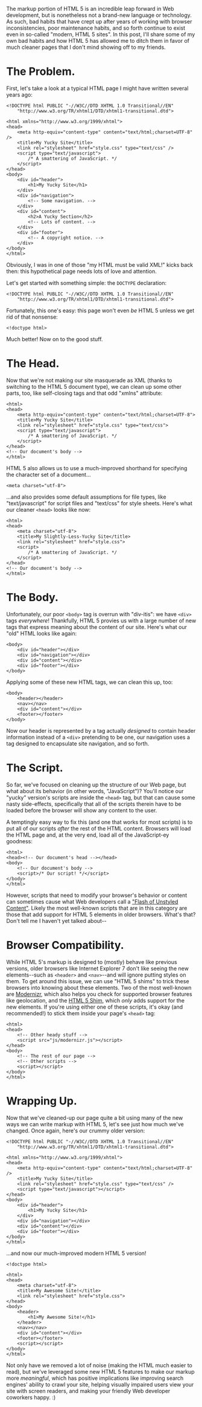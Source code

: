 ﻿The markup portion of HTML 5 is an incredible leap forward in Web development,
but is nonetheless not a brand-new language or technology.  As such, bad habits
that have crept up after years of working with browser inconsistencies, poor
maintenance habits, and so forth continue to exist even in so-called "modern,
HTML 5 sites".  In this post, I'll share some of my own bad habits and how HTML
5 has allowed me to ditch them in favor of much cleaner pages that I don't mind
showing off to my friends.

The Problem.
============

First, let's take a look at a typical HTML page I might have written several
years ago:

	<!DOCTYPE html PUBLIC "-//W3C//DTD XHTML 1.0 Transitional//EN"
		"http://www.w3.org/TR/xhtml1/DTD/xhtml1-transitional.dtd">

	<html xmlns="http://www.w3.org/1999/xhtml">
	<head>
		<meta http-equiv="content-type" content="text/html;charset=UTF-8" />
		<title>My Yucky Site</title>
		<link rel="stylesheet" href="style.css" type="text/css" />
		<script type="text/javascript">
			/* A smattering of JavaScript. */
		</script>
	</head>
	<body>
		<div id="header">
			<h1>My Yucky Site</h1>
		</div>
		<div id="navigation">
			<!-- Some navigation. -->
		</div>
		<div id="content">
			<h2>A Yucky Section</h2>
			<!-- Lots of content. -->
		</div>
		<div id="footer">
			<!-- A copyright notice. -->
		</div>
	</body>
	</html>

Obviously, I was in one of those "my HTML must be valid XML!" kicks back then:
this hypothetical page needs lots of love and attention.

Let's get started with something simple: the `DOCTYPE` declaration:

	<!DOCTYPE html PUBLIC "-//W3C//DTD XHTML 1.0 Transitional//EN"
		"http://www.w3.org/TR/xhtml1/DTD/xhtml1-transitional.dtd">

Fortunately, this one's easy: this page won't even _be_ HTML 5 unless we get rid
of that nonsense:

	<!doctype html>

Much better!  Now on to the good stuff.

The Head.
=========

Now that we're not making our site masquerade as XML (thanks to switching to the
HTML 5 document type), we can clean up some other parts, too, like self-closing
tags and that odd "xmlns" attribute:

	<html>
	<head>
		<meta http-equiv="content-type" content="text/html;charset=UTF-8">
		<title>My Yucky Site</title>
		<link rel="stylesheet" href="style.css" type="text/css">
		<script type="text/javascript">
			/* A smattering of JavaScript. */
		</script>
	</head>
	<!-- Our document's body -->
	</html>

HTML 5 also allows us to use a much-improved shorthand for specifying the
character set of a document...

	<meta charset="utf-8">

...and also provides some default assumptions for file types, like
"text/javascript" for script files and "text/css" for style sheets.  Here's what
our cleaner `<head>` looks like now:

	<html>
	<head>
		<meta charset="utf-8">
		<title>My Slightly-Less-Yucky Site</title>
		<link rel="stylesheet" href="style.css">
		<script>
			/* A smattering of JavaScript. */
		</script>
	</head>
	<!-- Our document's body -->
	</html>

The Body.
=========

Unfortunately, our poor `<body>` tag is overrun with "div-itis": we have `<div>`
tags _everywhere_!  Thankfully, HTML 5 provies us with a large number of new
tags that express meaning about the content of our site.  Here's what our "old"
HTML looks like again:

	<body>
		<div id="header"></div>
		<div id="navigation"></div>
		<div id="content"></div>
		<div id="footer"></div>
	</body>

Applying some of these new HTML tags, we can clean this up, too:

	<body>
		<header></header>
		<nav></nav>
		<div id="content"></div>
		<footer></footer>
	</body>

Now our header is represented by a tag actually _designed_ to contain header
information instead of a `<div>` pretending to be one, our navigation uses a tag
designed to encapsulate site navigation, and so forth.

The Script.
===========

So far, we've focused on cleaning up the structure of our Web page, but what
about its behavior (in other words, "JavaScript")?  You'll notice our "yucky"
version's scripts are inside the `<head>` tag, but that can cause some nasty
side-effects, specifically that all of the scripts therein have to be loaded
before the browser will show any content to the user.

A temptingly easy way to fix this (and one that works for most scripts) is to
put all of our scripts _after_ the rest of the HTML content.  Browsers will load
the HTML page and, at the very end, load all of the JavaScript-ey goodness:

	<html>
	<head><!-- Our document's head --></head>
	<body>
		<!-- Our document's body -->
		<script>/* Our script! */</script>
	</body>
	</html>

However, scripts that need to modify your browser's behavior or content can
sometimes cause what Web developers call a ["Flash of Unstyled Content"][1].
Likely the most well-known scripts that are in this category are those that add
support for HTML 5 elements in older browsers.  What's that?  Don't tell me I
haven't yet talked about--

Browser Compatibility.
======================

While HTML 5's markup is designed to (mostly) behave like previous versions,
older browsers like Internet Explorer 7 don't like seeing the new elements--such
as `<header>` and `<nav>`--and will ignore putting styles on them.  To get
around this issue, we can use "HTML 5 shims" to trick these browsers into
knowing about these elements.  Two of the most well-known are [Modernizr][2],
which also helps you check for supported browser features like geolocation, and
the [HTML 5 Shim][3], which _only_ adds support for the new elements.  If you're
using either one of these scripts, it's okay (and recommended!) to stick them
inside your page's `<head>` tag:

	<html>
	<head>
		<!-- Other heady stuff -->
		<script src="js/modernizr.js"></script>
	</head>
	<body>
		<!-- The rest of our page -->
		<!-- Other scripts -->
		<script></script>
	</body>
	</html>

Wrapping Up.
============

Now that we've cleaned-up our page quite a bit using many of the new ways we can
write markup with HTML 5, let's see just how much we've changed.  Once again,
here's our crummy older version:

	<!DOCTYPE html PUBLIC "-//W3C//DTD XHTML 1.0 Transitional//EN"
		"http://www.w3.org/TR/xhtml1/DTD/xhtml1-transitional.dtd">

	<html xmlns="http://www.w3.org/1999/xhtml">
	<head>
		<meta http-equiv="content-type" content="text/html;charset=UTF-8" />
		<title>My Yucky Site</title>
		<link rel="stylesheet" href="style.css" type="text/css" />
		<script type="text/javascript"></script>
	</head>
	<body>
		<div id="header">
			<h1>My Yucky Site</h1>
		</div>
		<div id="navigation"></div>
		<div id="content"></div>
		<div id="footer"></div>
	</body>
	</html>

...and now our much-improved modern HTML 5 version!

	<!doctype html>

	<html>
	<head>
		<meta charset="utf-8">
		<title>My Awesome Site!</title>
		<link rel="stylesheet" href="style.css">
	</head>
	<body>
		<header>
			<h1>My Awesome Site!</h1>
		</header>
		<nav></nav>
		<div id="content"></div>
		<footer></footer>
		<script></script>
	</body>
	</html>

Not only have we removed a lot of noise (making the HTML much easier to read),
but we've leveraged some new HTML 5 features to make our markup more
_meaningful_, which has positive implications like improving search engines'
ability to crawl your site, helping visually impaired users view your site with
screen readers, and making your friendly Web developer coworkers happy. :)

[1]: http://www.bluerobot.com/web/css/fouc.asp/
[2]: http://www.modernizr.com/
[3]: http://code.google.com/p/html5shim/